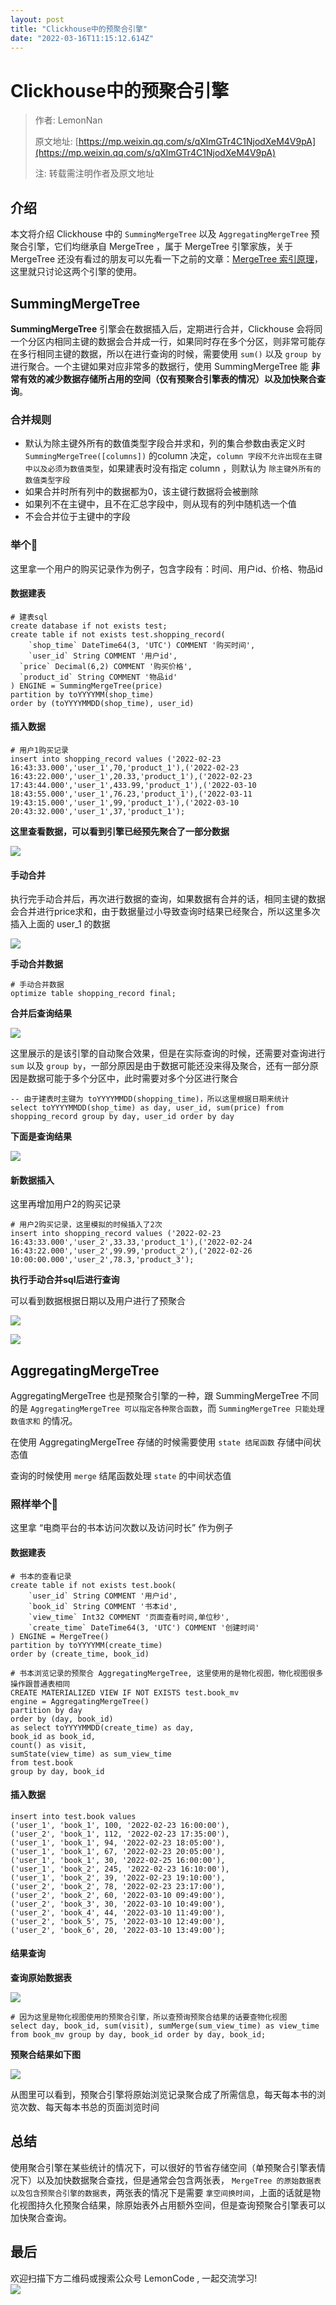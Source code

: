 ```yaml
---
layout: post
title: "Clickhouse中的预聚合引擎"
date: "2022-03-16T11:15:12.614Z"
---
```

Clickhouse中的预聚合引擎
=================

> 作者: LemonNan
> 
> 原文地址: [https://mp.weixin.qq.com/s/qXlmGTr4C1NjodXeM4V9pA](https://mp.weixin.qq.com/s/qXlmGTr4C1NjodXeM4V9pA)
> 
> 注: 转载需注明作者及原文地址

介绍
--

本文将介绍 Clickhouse 中的 `SummingMergeTree` 以及 `AggregatingMergeTree` 预聚合引擎，它们均继承自 MergeTree ，属于 MergeTree 引擎家族，关于 MergeTree 还没有看过的朋友可以先看一下之前的文章：[MergeTree 索引原理](https://mp.weixin.qq.com/s/0hLL9zRNitaGCP5VShffkQ)，这里就只讨论这两个引擎的使用。

SummingMergeTree
----------------

**SummingMergeTree** 引擎会在数据插入后，定期进行合并，Clickhouse 会将同一个分区内相同主键的数据会合并成一行，如果同时存在多个分区，则非常可能存在多行相同主键的数据，所以在进行查询的时候，需要使用 `sum()` 以及 `group by` 进行聚合。一个主键如果对应非常多的数据行，使用 SummingMergeTree 能 **非常有效的减少数据存储所占用的空间（仅有预聚合引擎表的情况）以及加快聚合查询**。

### 合并规则

*   默认为除主键外所有的数值类型字段合并求和，列的集合参数由表定义时 `SummingMergeTree([columns])` 的column 决定，`column 字段不允许出现在主键中以及必须为数值类型`，如果建表时没有指定 column ，则默认为 `除主键外所有的数值类型字段`
*   如果合并时所有列中的数据都为0，该主键行数据将会被删除
*   如果列不在主键中，且不在汇总字段中，则从现有的列中随机选一个值
*   不会合并位于主键中的字段

### 举个🌰

这里拿一个用户的购买记录作为例子，包含字段有：时间、用户id、价格、物品id

#### 数据建表

    # 建表sql
    create database if not exists test;
    create table if not exists test.shopping_record(
    	`shop_time` DateTime64(3, 'UTC') COMMENT '购买时间',
    	`user_id` String COMMENT '用户id',
      `price` Decimal(6,2) COMMENT '购买价格',
      `product_id` String COMMENT '物品id'
    ) ENGINE = SummingMergeTree(price)
    partition by toYYYYMM(shop_time)
    order by (toYYYYMMDD(shop_time), user_id)
    

#### 插入数据

    # 用户1购买记录
    insert into shopping_record values ('2022-02-23 16:43:33.000','user_1',70,'product_1'),('2022-02-23 16:43:22.000','user_1',20.33,'product_1'),('2022-02-23 17:43:44.000','user_1',433.99,'product_1'),('2022-03-10 18:43:55.000','user_1',76.23,'product_1'),('2022-03-11 19:43:15.000','user_1',99,'product_1'),('2022-03-10 20:43:32.000','user_1',37,'product_1');
    

**这里查看数据，可以看到引擎已经预先聚合了一部分数据**

![](https://img2022.cnblogs.com/blog/1151489/202203/1151489-20220316123651113-1779363932.png)

#### 手动合并

执行完手动合并后，再次进行数据的查询，如果数据有合并的话，相同主键的数据会合并进行price求和，由于数据量过小导致查询时结果已经聚合，所以这里多次插入上面的 user\_1 的数据

![](https://img2022.cnblogs.com/blog/1151489/202203/1151489-20220316123710512-956365944.png)

**手动合并数据**

    # 手动合并数据
    optimize table shopping_record final;
    

**合并后查询结果**

![](https://img2022.cnblogs.com/blog/1151489/202203/1151489-20220316123720028-1172480771.png)

这里展示的是该引擎的自动聚合效果，但是在实际查询的时候，还需要对查询进行 `sum` 以及 `group by`，一部分原因是由于数据可能还没来得及聚合，还有一部分原因是数据可能于多个分区中，此时需要对多个分区进行聚合

    -- 由于建表时主键为 toYYYYMMDD(shopping_time)，所以这里根据日期来统计
    select toYYYYMMDD(shop_time) as day, user_id, sum(price) from shopping_record group by day, user_id order by day
    

**下面是查询结果**

![](https://img2022.cnblogs.com/blog/1151489/202203/1151489-20220316123729103-1634441337.png)

#### 新数据插入

这里再增加用户2的购买记录

    # 用户2购买记录，这里模拟的时候插入了2次
    insert into shopping_record values ('2022-02-23 16:43:33.000','user_2',33.33,'product_1'),('2022-02-24 16:43:22.000','user_2',99.99,'product_2'),('2022-02-26 10:00:00.000','user_2',78.3,'product_3');
    

**执行手动合并sql后进行查询**

可以看到数据根据日期以及用户进行了预聚合

![](https://img2022.cnblogs.com/blog/1151489/202203/1151489-20220316123737879-137750359.png)

![](https://img2022.cnblogs.com/blog/1151489/202203/1151489-20220316123745206-1929495204.png)

AggregatingMergeTree
--------------------

AggregatingMergeTree 也是预聚合引擎的一种，跟 SummingMergeTree 不同的是 `AggregatingMergeTree 可以指定各种聚合函数`，而 `SummingMergeTree 只能处理数值求和` 的情况。

在使用 AggregatingMergeTree 存储的时候需要使用 `state 结尾函数` 存储中间状态值

查询的时候使用 `merge` 结尾函数处理 `state` 的中间状态值

### 照样举个🌰

这里拿 “电商平台的书本访问次数以及访问时长” 作为例子

#### 数据建表

    # 书本的查看记录
    create table if not exists test.book(
    	`user_id` String COMMENT '用户id',
    	`book_id` String COMMENT '书本id',
    	`view_time` Int32 COMMENT '页面查看时间,单位秒',
    	`create_time` DateTime64(3, 'UTC') COMMENT '创建时间'
    ) ENGINE = MergeTree()
    partition by toYYYYMM(create_time)
    order by (create_time, book_id)
    
    # 书本浏览记录的预聚合 AggregatingMergeTree, 这里使用的是物化视图，物化视图很多操作跟普通表相同
    CREATE MATERIALIZED VIEW IF NOT EXISTS test.book_mv 
    engine = AggregatingMergeTree()
    partition by day
    order by (day, book_id)
    as select toYYYYMMDD(create_time) as day,
    book_id as book_id,
    count() as visit,
    sumState(view_time) as sum_view_time
    from test.book
    group by day, book_id
    

#### 插入数据

    insert into test.book values
    ('user_1', 'book_1', 100, '2022-02-23 16:00:00'),
    ('user_2', 'book_1', 112, '2022-02-23 17:35:00'),
    ('user_1', 'book_1', 94, '2022-02-23 18:05:00'),
    ('user_1', 'book_1', 67, '2022-02-23 20:05:00'),
    ('user_1', 'book_1', 30, '2022-02-25 16:00:00'),
    ('user_1', 'book_2', 245, '2022-02-23 16:10:00'),
    ('user_1', 'book_2', 39, '2022-02-23 19:10:00'),
    ('user_2', 'book_2', 78, '2022-02-23 23:17:00'),
    ('user_2', 'book_2', 60, '2022-03-10 09:49:00'),
    ('user_2', 'book_3', 30, '2022-03-10 10:49:00'),
    ('user_2', 'book_4', 44, '2022-03-10 11:49:00'),
    ('user_2', 'book_5', 75, '2022-03-10 12:49:00'),
    ('user_2', 'book_6', 20, '2022-03-10 13:49:00');
    

#### 结果查询

**查询原始数据表**

![](https://img2022.cnblogs.com/blog/1151489/202203/1151489-20220316123757025-100462120.png)

    # 因为这里是物化视图使用的预聚合引擎，所以查预询预聚合结果的话要查物化视图
    select day, book_id, sum(visit), sumMerge(sum_view_time) as view_time from book_mv group by day, book_id order by day, book_id;
    

**预聚合结果如下图**

![](https://img2022.cnblogs.com/blog/1151489/202203/1151489-20220316123806609-671211665.png)

从图里可以看到，预聚合引擎将原始浏览记录聚合成了所需信息，每天每本书的浏览次数、每天每本书总的页面浏览时间

总结
--

使用聚合引擎在某些统计的情况下，可以很好的节省存储空间（单预聚合引擎表情况下）以及加快数据聚合查找，但是通常会包含两张表， `MergeTree 的原始数据表以及包含预聚合引擎的数据表`，两张表的情况下是需要 `拿空间换时间`，上面的话就是物化视图持久化预聚合结果，除原始表外占用额外空间，但是查询预聚合引擎表可以加快聚合查询。

最后
--

欢迎扫描下方二维码或搜索公众号 LemonCode , 一起交流学习!  
![](https://img2022.cnblogs.com/blog/1151489/202203/1151489-20220316123906491-1262195693.jpg)